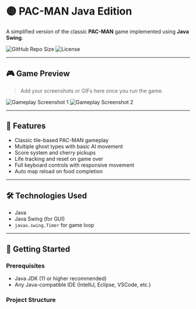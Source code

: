 # 🟡 PAC-MAN Java Edition

A simplified version of the classic **PAC-MAN** game implemented using **Java Swing**.

![GitHub Repo Size](https://img.shields.io/github/repo-size/shreyashgaurav/Packman)
![License](https://img.shields.io/github/license/shreyashgaurav/Packman)

---

## 🎮 Game Preview

> Add your screenshots or GIFs here once you run the game.

<!-- Replace the below with actual image links -->
![Gameplay Screenshot 1](images/demo1.png)
![Gameplay Screenshot 2](images/demo2.png)

---

## 🧩 Features

- Classic tile-based PAC-MAN gameplay
- Multiple ghost types with basic AI movement
- Score system and cherry pickups
- Life tracking and reset on game over
- Full keyboard controls with responsive movement
- Auto map reload on food completion

---

## 🛠️ Technologies Used

- Java
- Java Swing (for GUI)
- `javax.swing.Timer` for game loop

---

## 🚀 Getting Started

### Prerequisites

- Java JDK (11 or higher recommended)
- Any Java-compatible IDE (IntelliJ, Eclipse, VSCode, etc.)

### Project Structure

